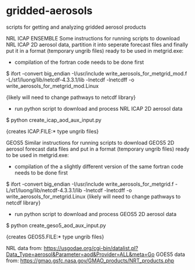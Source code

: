 # gridded-aerosols
scripts for getting and analyzing gridded aerosol products


NRL ICAP ENSEMBLE
Some instructions for running scripts to download NRL ICAP 2D aerosol data, partition it into seperate forecast files and finally put it in a format (temporary ungrib files) ready to be used in metgrid.exe: 

- compilation of the fortran code needs to be done first

$ ifort -convert big_endian -I/usr/include write_aerosols_for_metgrid_mod.f -L/st1/luong/lib/netcdf-4.3.3.1/lib -lnetcdf -lnetcdff -o write_aerosols_for_metgrid_mod.Linux

{likely will need to change pathways to netcdf library}

- run python script to download and process NRL ICAP 2D aerosol data

$ python create_icap_aod_aux_input.py

{creates ICAP.FILE:* type ungrib files}


GEOS5
Similar instructions for running scripts to download GEOS5 2D aerosol forecast data files and put in a format (temporary ungrib files) ready to be used in metgrid.exe: 

- compilation of the a slightly different version of the same fortran code needs to be done first

$ ifort -convert big_endian -I/usr/include write_aerosols_for_metgrid.f -L/st1/luong/lib/netcdf-4.3.3.1/lib -lnetcdf -lnetcdff -o write_aerosols_for_metgrid.Linux
{likely will need to change pathways to netcdf library}

- run python script to download and process GEOS5 2D aerosol data

$ python create_geso5_aod_aux_input.py

{creates GEOS5.FILE:* type ungrib files}







NRL data from: https://usgodae.org/cgi-bin/datalist.pl?Data_Type=aerosol&Parameter=aod&Provider=ALL&meta=Go
GOES5 data from: https://gmao.gsfc.nasa.gov/GMAO_products/NRT_products.php

